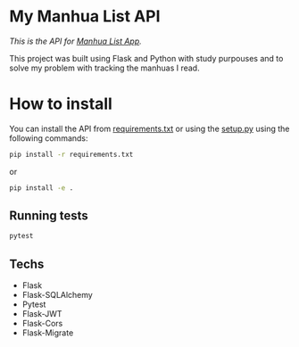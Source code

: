# My Manhua List API

_This is the API for [Manhua List App](https://github.com/luturol/manhua-list)._

This project was built using Flask and Python with study purpouses and to solve my problem with tracking the manhuas I read.

# How to install

You can install the API from [requirements.txt](/requirements.txt) or using the [setup.py](/setup.py) using the following commands:

```bash
pip install -r requirements.txt
```

or

```bash
pip install -e .
```

## Running tests

```bash
pytest
```

## Techs

- Flask
- Flask-SQLAlchemy
- Pytest
- Flask-JWT
- Flask-Cors
- Flask-Migrate

